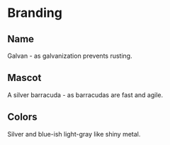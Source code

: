 # Branding
## Name
Galvan - as galvanization prevents rusting.

## Mascot
A silver barracuda - as barracudas are fast and agile.

## Colors
Silver and blue-ish light-gray like shiny metal.